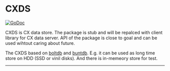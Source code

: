 CXDS
====

[![GoDoc](https://godoc.org/github.com/skycoin/cxo/cxds?status.svg)](https://godoc.org/github.com/skycoin/cxo/cxds)

CXDS is CX data store. The package is stub and will be repalced with
client library for CX data server. API of the package is close to goal
and can be used wihtout caring about future.

The CXDS based on [boltdb](github.com/boltdb/bolt) and
[buntdb](github.com/tidwall/buntdb). E.g. it can be used as long time store
on HDD (SSD or vinil disks). And there is in-memeory store for test.

---